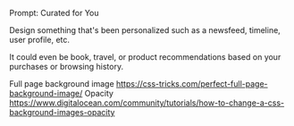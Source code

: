 Prompt: Curated for You

Design something that's been personalized such as a newsfeed, timeline, user profile, etc.

It could even be book, travel, or product recommendations based on your purchases or browsing history.

Full page background image
https://css-tricks.com/perfect-full-page-background-image/
Opacity
https://www.digitalocean.com/community/tutorials/how-to-change-a-css-background-images-opacity
